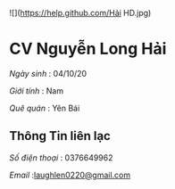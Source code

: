 ![](https://help.github.com/Hải HD.jpg)
# CV Nguyễn Long Hải
*Ngày sinh* : 04/10/20

*Giới tính* : Nam

*Quê quán* : Yên Bái

## Thông Tin liên lạc

*Số điện thoại* : 0376649962

*Email* :laughlen0220@gmail.com

